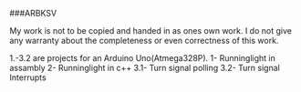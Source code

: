 ###ARBKSV

My work is not to be copied and handed in as ones own work.
I do not give any warranty about the completeness or even correctness of this work.

1.-3.2 are projects for an Arduino Uno(Atmega328P).
1- Runninglight in assambly
2- Runninglight in c++
3.1- Turn signal polling
3.2- Turn signal Interrupts
